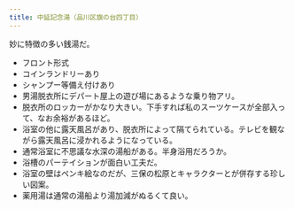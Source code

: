 ```yaml
---
title: 中延記念湯（品川区旗の台四丁目）
---
```


妙に特徴の多い銭湯だ。

* フロント形式
* コインランドリーあり
* シャンプー等備え付けあり
* 男湯脱衣所にデパート屋上の遊び場にあるような乗り物アリ。
* 脱衣所のロッカーがかなり大きい。下手すれば私のスーツケースが全部入って、なお余裕があるほど。
* 浴室の他に露天風呂があり、脱衣所によって隔てられている。テレビを観ながら露天風呂に浸かれるようになっている。
* 通常浴室に不思議な水深の湯船がある。半身浴用だろうか。
* 浴槽のパーテイションが面白い工夫だ。
* 浴室の壁はペンキ絵なのだが、三保の松原とキャラクターとが併存する珍しい図案。
* 薬用湯は通常の湯船より湯加減がぬるくて良い。
